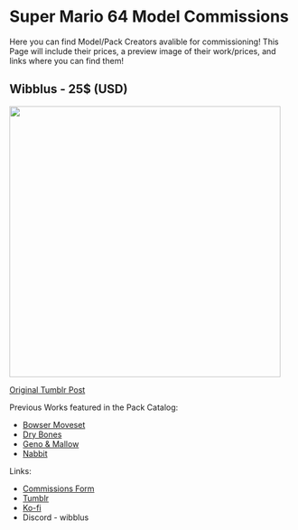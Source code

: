 # Super Mario 64 Model Commissions
Here you can find Model/Pack Creators avalible for commissioning! This Page will include their prices, a preview image of their work/prices, and links where you can find them!

## Wibblus - 25$ (USD)

<img src="https://64.media.tumblr.com/437c2c2d92de0d1f48c3ab448d261d53/1db66527b6d17fcd-09/s540x810/9869f354d89c6f94ab5ec6849c1ece8659d86b38.pnj" width="480">

[Original Tumblr Post](https://www.tumblr.com/wibblus/743607049217343488/hi-im-wibbles-3?source=share)

Previous Works featured in the Pack Catalog:
- [Bowser Moveset](/Pack-Catalog.md#bowser-moveset---download)
- [Dry Bones](/Pack-Catalog.md#dry-bones-pack---download)
- [Geno & Mallow](/Pack-Catalog.md#geno--mallow---download)
- [Nabbit](/Pack-Catalog.md#nabbit---download)

Links:
- [Commissions Form](https://forms.gle/wYuCozmZAvnyGqHt9)
- [Tumblr](https://www.tumblr.com/wibblus)
- [Ko-fi](https://ko-fi.com/wibblus)
- Discord - wibblus